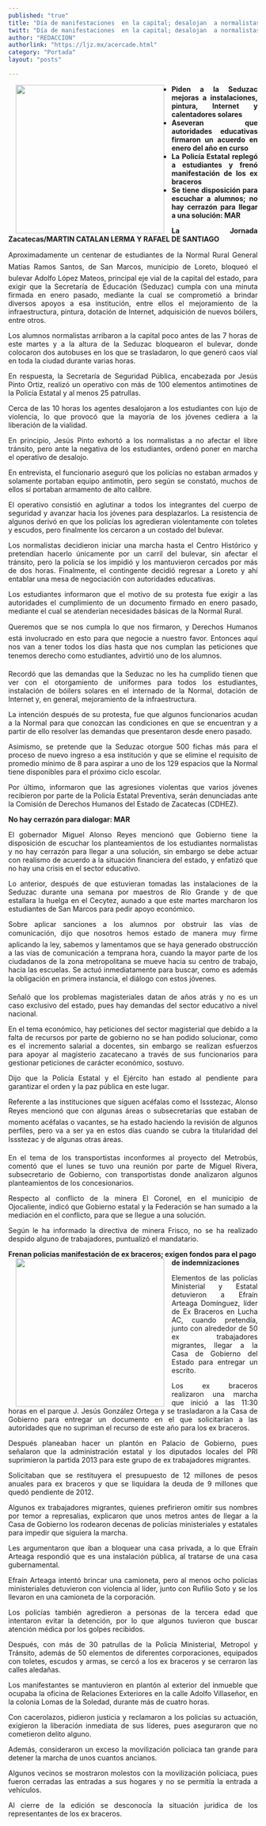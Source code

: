 ```yaml
---
published: "true"
title: "Día de manifestaciones  en la capital; desalojan  a normalistas del bulevar"
twitt: "Día de manifestaciones  en la capital; desalojan  a normalistas del bulevar"
author: "REDACCION"
authorlink: "https://ljz.mx/acercade.html"
category: "Portada"
layout: "posts"

---
```


<p style="text-align: justify;">
  <img src="http://ljz.mx/images/stories/fotos_junio2013/portada foto grande marcha.jpg" border="0" width="300" style="margin-left: 15px; margin-right: 15px; float: left;" />
</p>

<ul style="text-align: justify;">
  <li>
    <strong>Piden a la Seduzac mejoras a instalaciones, pintura, Internet y calentadores solares </strong>
  </li>
  <li>
    <strong>Aseveran que autoridades educativas firmaron un acuerdo en enero del año en curso</strong>
  </li>
  <li>
    <strong>La Policía Estatal replegó a estudiantes y frenó manifestación de los ex braceros</strong>
  </li>
  <li>
    <strong>Se tiene disposición para escuchar a alumnos; no hay cerrazón para llegar a una solución: MAR</strong>
  </li>
</ul>

<p style="text-align: justify;">
  <strong>La Jornada Zacatecas/MARTIN CATALAN LERMA Y RAFAEL DE SANTIAGO </strong>
</p>

<p style="text-align: justify;">
  Aproximadamente un centenar de estudiantes de la Normal Rural General Matías Ramos Santos, de San Marcos, municipio de Loreto, bloqueó el bulevar Adolfo López Mateos, principal eje vial de la capital del estado, para exigir que la Secretaría de Educación (Seduzac) cumpla con una minuta firmada en enero pasado, mediante la cual se comprometió a brindar diversos apoyos a esa institución, entre ellos el mejoramiento de la infraestructura, pintura, dotación de Internet, adquisición de nuevos bóilers, entre otros.
</p>

<p style="text-align: justify;">
  Los alumnos normalistas arribaron a la capital poco antes de las 7 horas de este martes y a la altura de la Seduzac bloquearon el bulevar, donde colocaron dos autobuses en los que se trasladaron, lo que generó caos vial en toda la ciudad durante varias horas.
</p>

<p style="text-align: justify;">
  En respuesta, la Secretaría de Seguridad Pública, encabezada por Jesús Pinto Ortiz, realizó un operativo con más de 100 elementos antimotines de la Policía Estatal y al menos 25 patrullas.
</p>

<p style="text-align: justify;">
  Cerca de las 10 horas los agentes desalojaron a los estudiantes con lujo de violencia, lo que provocó que la mayoría de los jóvenes cediera a la liberación de la vialidad.
</p>

<p style="text-align: justify;">
  En principio, Jesús Pinto exhortó a los normalistas a no afectar el libre tránsito, pero ante la negativa de los estudiantes, ordenó poner en marcha el operativo de desalojo.
</p>

<p style="text-align: justify;">
  En entrevista, el funcionario aseguró que los policías no estaban armados y solamente portaban equipo antimotín, pero según se constató, muchos de ellos sí portaban armamento de alto calibre.
</p>

<p style="text-align: justify;">
  El operativo consistió en aglutinar a todos los integrantes del cuerpo de seguridad y avanzar hacia los jóvenes para desplazarlos. La resistencia de algunos derivó en que los policías los agredieran violentamente con toletes y escudos, pero finalmente los cercaron a un costado del bulevar.
</p>

<p style="text-align: justify;">
  Los normalistas decidieron iniciar una marcha hasta el Centro Histórico y pretendían hacerlo únicamente por un carril del bulevar, sin afectar el tránsito, pero la policía se los impidió y los mantuvieron cercados por más de dos horas. Finalmente, el contingente decidió regresar a Loreto y ahí entablar una mesa de negociación con autoridades educativas.
</p>

<p style="text-align: justify;">
  Los estudiantes informaron que el motivo de su protesta fue exigir a las autoridades el cumplimiento de un documento firmado en enero pasado, mediante el cual se atenderían necesidades básicas de la Normal Rural.
</p>

<p style="text-align: justify;">
  Queremos que se nos cumpla lo que nos firmaron, y Derechos Humanos está involucrado en esto para que negocie a nuestro favor. Entonces aquí nos van a tener todos los días hasta que nos cumplan las peticiones que tenemos derecho como estudiantes, advirtió uno de los alumnos.
</p>

<p style="text-align: justify;">
  Recordó que las demandas que la Seduzac no les ha cumplido tienen que ver con el otorgamiento de uniformes para todos los estudiantes, instalación de bóilers solares en el internado de la Normal, dotación de Internet y, en general, mejoramiento de la infraestructura.
</p>

<p style="text-align: justify;">
  La intención después de su protesta, fue que algunos funcionarios acudan a la Normal para que conozcan las condiciones en que se encuentran y a partir de ello resolver las demandas que presentaron desde enero pasado.
</p>

<p style="text-align: justify;">
  Asimismo, se pretende que la Seduzac otorgue 500 fichas más para el proceso de nuevo ingreso a esa institución y que se elimine el requisito de promedio mínimo de 8 para aspirar a uno de los 129 espacios que la Normal tiene disponibles para el próximo ciclo escolar.
</p>

<p style="text-align: justify;">
  Por último, informaron que las agresiones violentas que varios jóvenes recibieron por parte de la Policía Estatal Preventiva, serán denunciadas ante la Comisión de Derechos Humanos del Estado de Zacatecas (CDHEZ).
</p>

<p style="text-align: justify;">
  <strong>No hay cerrazón para dialogar: MAR </strong>
</p>

<p style="text-align: justify;">
  El gobernador Miguel Alonso Reyes mencionó que Gobierno tiene la disposición de escuchar los planteamientos de los estudiantes normalistas y no hay cerrazón para llegar a una solución, sin embargo se debe actuar con realismo de acuerdo a la situación financiera del estado, y enfatizó que no hay una crisis en el sector educativo.
</p>

<p style="text-align: justify;">
  Lo anterior, después de que estuvieran tomadas las instalaciones de la Seduzac durante una semana por maestros de Río Grande y de que estallara la huelga en el Cecytez, aunado a que este martes marcharon los estudiantes de San Marcos para pedir apoyo económico.
</p>

<p style="text-align: justify;">
  Sobre aplicar sanciones a los alumnos por obstruir las vías de comunicación, dijo que nosotros hemos estado de manera muy firme aplicando la ley, sabemos y lamentamos que se haya generado obstrucción a las vías de comunicación a temprana hora, cuando la mayor parte de los ciudadanos de la zona metropolitana se mueve hacia su centro de trabajo, hacia las escuelas. Se actuó inmediatamente para buscar, como es además la obligación en primera instancia, el diálogo con estos jóvenes.
</p>

<p style="text-align: justify;">
  Señaló que los problemas magisteriales datan de años atrás y no es un caso exclusivo del estado, pues hay demandas del sector educativo a nivel nacional.
</p>

<p style="text-align: justify;">
  En el tema económico, hay peticiones del sector magisterial que debido a la falta de recursos por parte de gobierno no se han podido solucionar, como es el incremento salarial a docentes, sin embargo se realizan esfuerzos para apoyar al magisterio zacatecano a través de sus funcionarios para gestionar peticiones de carácter económico, sostuvo.
</p>

<p style="text-align: justify;">
  Dijo que la Policía Estatal y el Ejército han estado al pendiente para garantizar el orden y la paz pública en este lugar.
</p>

<p style="text-align: justify;">
  Referente a las instituciones que siguen acéfalas como el Issstezac, Alonso Reyes mencionó que con algunas áreas o subsecretarías que estaban de momento acéfalas o vacantes, se ha estado haciendo la revisión de algunos perfiles, pero va a ser ya en estos días cuando se cubra la titularidad del Issstezac y de algunas otras áreas.
</p>

<p style="text-align: justify;">
  En el tema de los transportistas inconformes al proyecto del Metrobús, comentó que el lunes se tuvo una reunión por parte de Miguel Rivera, subsecretario de Gobierno, con transportistas donde analizaron algunos planteamientos de los concesionarios.
</p>

<p style="text-align: justify;">
  Respecto al conflicto de la minera El Coronel, en el municipio de Ojocaliente, indicó que Gobierno estatal y la Federación se han sumado a la mediación en el conflicto, para que se llegue a una solución.
</p>

<p style="text-align: justify;">
  Según le ha informado la directiva de minera Frisco, no se ha realizado despido alguno de trabajadores, puntualizó el mandatario.
</p>

**Frenan policías manifestación de ex braceros; exigen fondos para el pago de indemnizaciones<img src="http://ljz.mx/images/stories/fotos_junio2013/p9 ex braceros.jpg" border="0" width="300" style="margin-left: 15px; margin-right: 15px; float: left;" />**

<p style="text-align: justify;">
  Elementos de las policías Ministerial y Estatal detuvieron a Efraín Arteaga Domínguez, líder de Ex Braceros en Lucha AC, cuando pretendía, junto con alrededor de 50 ex trabajadores migrantes, llegar a la Casa de Gobierno del Estado para entregar un escrito.
</p>

<p style="text-align: justify;">
  Los ex braceros realizaron una marcha que inició a las 11:30 horas en el parque J. Jesús González Ortega y se trasladaron a la Casa de Gobierno para entregar un documento en el que solicitarían a las autoridades que no supriman el recurso de este año para los ex braceros.
</p>

<p style="text-align: justify;">
  Después planeaban hacer un plantón en Palacio de Gobierno, pues señalaron que la administración estatal y los diputados locales del PRI suprimieron la partida 2013 para este grupo de ex trabajadores migrantes.
</p>

<p style="text-align: justify;">
  Solicitaban que se restituyera el presupuesto de 12 millones de pesos anuales para ex braceros y que se liquidara la deuda de 9 millones que quedó pendiente de 2012.
</p>

<p style="text-align: justify;">
  Algunos ex trabajadores migrantes, quienes prefirieron omitir sus nombres por temor a represalias, explicaron que unos metros antes de llegar a la Casa de Gobierno los rodearon decenas de policías ministeriales y estatales para impedir que siguiera la marcha.
</p>

<p style="text-align: justify;">
  Les argumentaron que iban a bloquear una casa privada, a lo que Efraín Arteaga respondió que es una instalación pública, al tratarse de una casa gubernamental.
</p>

<p style="text-align: justify;">
  Efraín Arteaga intentó brincar una camioneta, pero al menos ocho policías ministeriales detuvieron con violencia al líder, junto con Rufilio Soto y se los llevaron en una camioneta de la corporación.
</p>

<p style="text-align: justify;">
  Los policías también agredieron a personas de la tercera edad que intentaron evitar la detención, por lo que algunos tuvieron que buscar atención médica por los golpes recibidos.
</p>

<p style="text-align: justify;">
  Después, con más de 30 patrullas de la Policía Ministerial, Metropol y Tránsito, además de 50 elementos de diferentes corporaciones, equipados con toletes, escudos y armas, se cercó a los ex braceros y se cerraron las calles aledañas.
</p>

<p style="text-align: justify;">
  Los manifestantes se mantuvieron en plantón al exterior del inmueble que ocupaba la oficina de Relaciones Exteriores en la calle Adolfo Villaseñor, en la colonia Lomas de la Soledad, durante más de cuatro horas.
</p>

<p style="text-align: justify;">
  Con cacerolazos, pidieron justicia y reclamaron a los policías su actuación, exigieron la liberación inmediata de sus líderes, pues aseguraron que no cometieron delito alguno.
</p>

<p style="text-align: justify;">
  Además, consideraron un exceso la movilización policiaca tan grande para detener la marcha de unos cuantos ancianos.
</p>

<p style="text-align: justify;">
  Algunos vecinos se mostraron molestos con la movilización policiaca, pues fueron cerradas las entradas a sus hogares y no se permitía la entrada a vehículos.
</p>

<p style="text-align: justify;">
  Al cierre de la edición se desconocía la situación jurídica de los representantes de los ex braceros.
</p>
